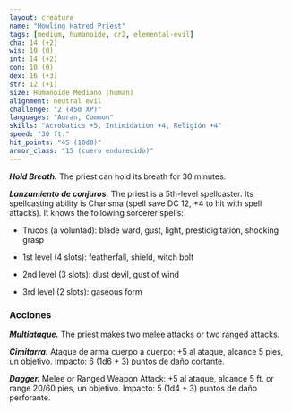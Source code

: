 ```yaml
---
layout: creature
name: "Howling Hatred Priest"
tags: [medium, humanoide, cr2, elemental-evil]
cha: 14 (+2)
wis: 10 (0)
int: 14 (+2)
con: 10 (0)
dex: 16 (+3)
str: 12 (+1)
size: Humanoide Mediano (human)
alignment: neutral evil
challenge: "2 (450 XP)"
languages: "Auran, Common"
skills: "Acrobatics +5, Intimidation +4, Religión +4"
speed: "30 ft."
hit_points: "45 (10d8)"
armor_class: "15 (cuero endurecido)"
---
```


***Hold Breath.*** The priest can hold its breath for 30 minutes.

***Lanzamiento de conjuros.*** The priest is a 5th-level spellcaster. Its spellcasting ability is Charisma (spell save DC 12, +4 to hit with spell attacks). It knows the following sorcerer spells:

* Trucos (a voluntad): blade ward, gust, light, prestidigitation, shocking grasp

* 1st level (4 slots): featherfall, shield, witch bolt

* 2nd level (3 slots): dust devil, gust of wind

* 3rd level (2 slots): gaseous form

### Acciones

***Multiataque.*** The priest makes two melee attacks or two ranged attacks.

***Cimitarra.*** Ataque de arma cuerpo a cuerpo: +5 al ataque, alcance 5 pies, un objetivo. Impacto: 6 (1d6 + 3) puntos de daño cortante.

***Dagger.*** Melee or Ranged Weapon Attack: +5 al ataque, alcance 5 ft. or range 20/60 pies, un objetivo. Impacto: 5 (1d4 + 3) puntos de daño perforante.